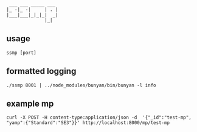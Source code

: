 ```
              
 ___ ___ _____ ___ 
|_ -|_ -|     | . |
|___|___|_|_|_|  _|
              |_|  
```

## usage

```
ssmp [port]
```

## formatted logging
```
./ssmp 8001 | ../node_modules/bunyan/bin/bunyan -l info
```

## example mp

```
curl -X POST -H content-type:application/json -d  '{"_id":"test-mp",
"yamp":{"Standard":"SE3"}}' http://localhost:8000/mp/test-mp
```